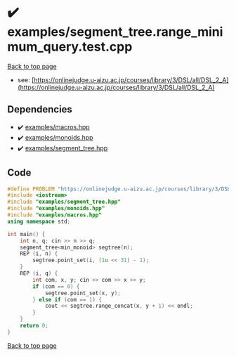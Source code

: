 <!-- mathjax config similar to math.stackexchange -->
<script type="text/javascript" async
  src="https://cdnjs.cloudflare.com/ajax/libs/mathjax/2.7.5/MathJax.js?config=TeX-MML-AM_CHTML">
</script>
<script type="text/x-mathjax-config">
  MathJax.Hub.Config({
    TeX: { equationNumbers: { autoNumber: "AMS" }},
    tex2jax: {
      inlineMath: [ ['$','$'] ],
      processEscapes: true
    },
    "HTML-CSS": { matchFontHeight: false },
    displayAlign: "left",
    displayIndent: "2em"
  });
</script>

<script type="text/javascript" src="https://cdnjs.cloudflare.com/ajax/libs/jquery/3.4.1/jquery.min.js"></script>
<script src="https://cdn.jsdelivr.net/npm/jquery-balloon-js@1.1.2/jquery.balloon.min.js" integrity="sha256-ZEYs9VrgAeNuPvs15E39OsyOJaIkXEEt10fzxJ20+2I=" crossorigin="anonymous"></script>
<script type="text/javascript" src="../../assets/js/copy-button.js"></script>
<link rel="stylesheet" href="../../assets/css/copy-button.css" />


# :heavy_check_mark: examples/segment_tree.range_minimum_query.test.cpp


[Back to top page](../../index.html)

* see: [https://onlinejudge.u-aizu.ac.jp/courses/library/3/DSL/all/DSL_2_A](https://onlinejudge.u-aizu.ac.jp/courses/library/3/DSL/all/DSL_2_A)


## Dependencies
* :heavy_check_mark: [examples/macros.hpp](../../library/examples/macros.hpp.html)
* :heavy_check_mark: [examples/monoids.hpp](../../library/examples/monoids.hpp.html)
* :heavy_check_mark: [examples/segment_tree.hpp](../../library/examples/segment_tree.hpp.html)


## Code
```cpp
#define PROBLEM "https://onlinejudge.u-aizu.ac.jp/courses/library/3/DSL/all/DSL_2_A"
#include <iostream>
#include "examples/segment_tree.hpp"
#include "examples/monoids.hpp"
#include "examples/macros.hpp"
using namespace std;

int main() {
    int n, q; cin >> n >> q;
    segment_tree<min_monoid> segtree(n);
    REP (i, n) {
        segtree.point_set(i, (1u << 31) - 1);
    }
    REP (i, q) {
        int com, x, y; cin >> com >> x >> y;
        if (com == 0) {
            segtree.point_set(x, y);
        } else if (com == 1) {
            cout << segtree.range_concat(x, y + 1) << endl;
        }
    }
    return 0;
}

```

[Back to top page](../../index.html)

